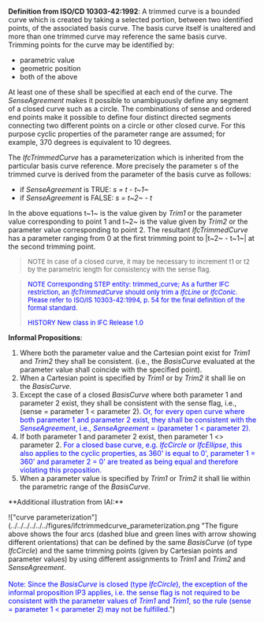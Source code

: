 ﻿**Definition from ISO/CD 10303-42:1992**: A trimmed curve is a bounded curve which is created by taking a selected portion, between two identified points, of the associated basis curve. The basis curve itself is unaltered and more than one trimmed curve may reference the same basis curve. Trimming points for the curve may be identified by:

*  parametric value 
* geometric position 
* both of the above 

At least one of these shall be specified at each end of the curve. The _SenseAgreement_ makes it possible to unambiguously define any segment of a closed curve such as a circle. The combinations of sense and ordered end points make it possible to define four distinct directed segments connecting two different points on a circle or other closed curve. For this purpose cyclic properties of the parameter range are assumed; for example, 370 degrees is equivalent to 10 degrees.

The _IfcTrimmedCurve_ has a parameterization which is inherited from the particular basis curve reference. More precisely the parameter s of the trimmed curve is derived from the parameter of the basis curve as follows:

* if _SenseAgreement_ is TRUE: _s = t - t~1~_
*  if _SenseAgreement_ is FALSE: _s = t~2~ - t_ 

In the above equations t~1~ is the value given by _Trim1_ or the parameter value corresponding to point 1 and t~2~ is the value given by _Trim2_ or the parameter value corresponding to point 2. The resultant _IfcTrimmedCurve_ has a parameter ranging from 0 at the first trimming point to |t~2~ - t~1~| at the second trimming point.

> <font size="-1">NOTE In case
of a closed curve,
it may be necessary to increment t1 or t2 by the parametric length for
consistency with the sense flag.</font>
> 


> <font color="#0000ff" size="-1">NOTE
Corresponding STEP entity: trimmed_curve; As a further IFC restriction,
an <i>IfcTrimmedCurve</i> should only trim a <i>IfcLine</i>
or <i>IfcConic</i>. Please refer to ISO/IS 10303-42:1994,
p. 54 for the final definition of the formal standard. </font>
> 
> <font color="#0000ff" size="-1">HISTORY
New class in IFC Release 1.0 </font>
> 


**Informal Propositions**:

<ol> <li>Where both the parameter value and the Cartesian
point
exist for <i>Trim1</i> and <i>Trim2</i> they
shall be consistent. (i.e., the <i>BasisCurve</i>
evaluated at the parameter value shall coincide with the specified
point).</li> <li>When a Cartesian point is specified by <i>Trim1</i>
or by <i>Trim2</i> it shall lie on the <i>BasisCurve</i>.</li>
<li>Except the case of a closed <i>BasisCurve</i>
where both parameter 1 and parameter 2 exist, they shall be consistent
with the sense flag, i.e., (sense = parameter 1 &lt; parameter 2). <font color="#0000ff">Or, for every open curve where both
parameter 1 and parameter 2 exist, they shall be consistent with the <i>SenseAgreement</i>,
i.e., <i>SenseAgreement</i> = (parameter 1 &lt;
parameter 2).</font></li> <li>If both parameter 1
and parameter 2 exist, then parameter 1
&lt;&gt; parameter 2. <font color="#0000ff">For a
closed base curve, e.g. <i>IfcCircle</i> or <i>IfcEllipse</i>,
this also applies to the cyclic properties, as 360' is equal to 0',
parameter 1 = 360' and parameter 2 = 0' are treated as being equal and
therefore violating this proposition.</font></li> <li>When
a parameter value is specified by <i>Trim1</i>
or <i>Trim2</i> it shall lie within the parametric range
of the <i>BasisCurve</i>.</li>
</ol>
**Additional illustration from IAI:**

!["curve parameterization"](../../../../../../figures/ifctrimmedcurve_parameterization.png "The figure above shows the four arcs (dashed blue and green lines with arrow showing different orientations) that can be defined by the same _BasisCurve_ (of type _IfcCircle_) and the same trimming points (given by Cartesian points and parameter values) by using different assignments to _Trim1_ and _Trim2_ and _SenseAgreement_. <font color="#0000ff"><br> <br>
Note: Since the <i>BasisCurve</i> is closed (type <i>IfcCircle</i>),
the exception of the informal proposition IP3 applies, i.e. the sense
flag is not
required to be consistent with the parameter values of <i>Trim1</i>
and <i>Trim1</i>, so the rule (sense = parameter 1
&lt; parameter 2) may not be fulfilled.</font>")
